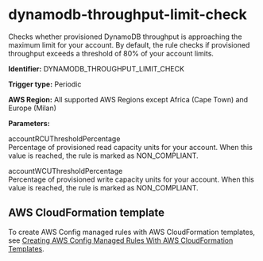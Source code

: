# dynamodb\-throughput\-limit\-check<a name="dynamodb-throughput-limit-check"></a>

Checks whether provisioned DynamoDB throughput is approaching the maximum limit for your account\. By default, the rule checks if provisioned throughput exceeds a threshold of 80% of your account limits\.

**Identifier:** DYNAMODB\_THROUGHPUT\_LIMIT\_CHECK

**Trigger type:** Periodic

**AWS Region:** All supported AWS Regions except Africa \(Cape Town\) and Europe \(Milan\)

**Parameters:**

accountRCUThresholdPercentage  
 Percentage of provisioned read capacity units for your account\. When this value is reached, the rule is marked as NON\_COMPLIANT\. 

accountWCUThresholdPercentage  
 Percentage of provisioned write capacity units for your account\. When this value is reached, the rule is marked as NON\_COMPLIANT\. 

## AWS CloudFormation template<a name="w22aac11c29c17c99c15"></a>

To create AWS Config managed rules with AWS CloudFormation templates, see [Creating AWS Config Managed Rules With AWS CloudFormation Templates](aws-config-managed-rules-cloudformation-templates.md)\.